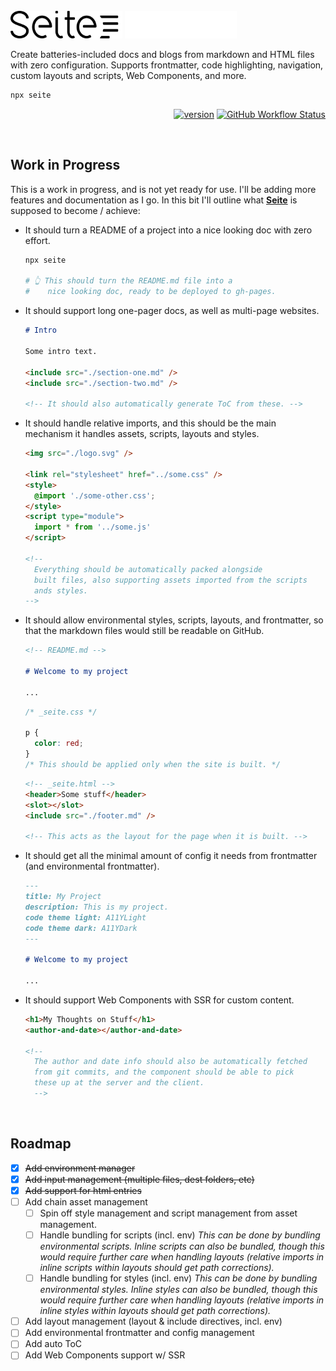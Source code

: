 <br>

<img src="./logo-light.svg#gh-light-mode-only" height="44px"/>
<img src="./logo-dark.svg#gh-dark-mode-only" height="44px"/>

<br>

Create batteries-included docs and blogs from markdown and HTML files with zero configuration.
Supports frontmatter, code highlighting, navigation, custom layouts and scripts, Web Components, and more.

```bash
npx seite
```

<div align="right">

[![version](https://img.shields.io/npm/v/seite?label=&color=black&style=flat-square)](https://www.npmjs.com/package/seite)
[![GitHub Workflow Status](https://img.shields.io/github/actions/workflow/status/loreanvictor/seite/coverage.yml?label=%20&style=flat-square)](https://github.com/loreanvictor/seite/actions/workflows/coverage.yml)

</div>


<br>


## Work in Progress

This is a work in progress, and is not yet ready for use. I'll be adding more features and documentation as I go.
In this bit I'll outline what [**Seite**](.) is supposed to become / achieve:

- It should turn a README of a project into a nice looking doc with zero effort.
  ```bash
  npx seite

  # 👆 This should turn the README.md file into a 
  #    nice looking doc, ready to be deployed to gh-pages.
  ```
- It should support long one-pager docs, as well as multi-page websites.
  ```md
  # Intro

  Some intro text.

  <include src="./section-one.md" />
  <include src="./section-two.md" />

  <!-- It should also automatically generate ToC from these. -->
  ```
- It should handle relative imports, and this should be the main mechanism it handles assets, scripts, layouts and styles.
  ```html
  <img src="./logo.svg" />

  <link rel="stylesheet" href="../some.css" />
  <style>
    @import './some-other.css';
  </style>
  <script type="module">
    import * from '../some.js'
  </script>

  <!--
    Everything should be automatically packed alongside
    built files, also supporting assets imported from the scripts
    ands styles.
  -->
  ```
- It should allow environmental styles, scripts, layouts, and frontmatter, so that the markdown files would still be readable on GitHub.
  ```md
  <!-- README.md -->

  # Welcome to my project

  ...
  ```
  ```css
  /* _seite.css */

  p {
    color: red;
  }
  /* This should be applied only when the site is built. */
  ```
  ```html
  <!-- _seite.html -->
  <header>Some stuff</header>
  <slot></slot>
  <include src="./footer.md" />

  <!-- This acts as the layout for the page when it is built. -->
  ```
- It should get all the minimal amount of config it needs from frontmatter (and environmental frontmatter).
  ```md
  ---
  title: My Project
  description: This is my project.
  code theme light: A11YLight
  code theme dark: A11YDark
  ---

  # Welcome to my project

  ...
  ```
- It should support Web Components with SSR for custom content.
  ```html
  <h1>My Thoughts on Stuff</h1>
  <author-and-date></author-and-date>

  <!--
    The author and date info should also be automatically fetched
    from git commits, and the component should be able to pick
    these up at the server and the client.
    -->
  ```

<br>

## Roadmap

- [x] ~~Add environment manager~~
- [x] ~~Add input management (multiple files, dest folders, etc)~~
- [x] ~~Add support for html entries~~
- [ ] Add chain asset management
  - [ ] Spin off style management and script management from asset management.
  - [ ] Handle bundling for scripts (incl. env)
        _This can be done by bundling environmental scripts. Inline scripts can also be bundled, though this would require further care when handling layouts (relative imports in inline scripts within layouts should get path corrections)._
  - [ ] Handle bundling for styles (incl. env)
          _This can be done by bundling environmental styles. Inline styles can also be bundled, though this would require further care when handling layouts (relative imports in inline styles within layouts should get path corrections)._
- [ ] Add layout management (layout & include directives, incl. env)
- [ ] Add environmental frontmatter and config management
- [ ] Add auto ToC
- [ ] Add Web Components support w/ SSR
